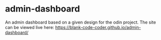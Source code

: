 # admin-dashboard

An admin dashboard based on a given design for the odin project. The site can be viewed live here: https://blank-code-coder.github.io/admin-dashboard/
